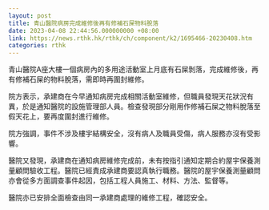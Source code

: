 ```yaml
---
layout: post
title: 青山醫院病房完成維修後再有修補石屎物料脫落
date: 2023-04-08 22:44:56.000000000 +08:00
link: https://news.rthk.hk/rthk/ch/component/k2/1695466-20230408.htm
categories: rthk
---
```


青山醫院A座大樓一個病房內的多用途活動室上月底有石屎剝落，完成維修後，再有修補石屎的物料脫落，需即時再圍封維修。

院方表示，承建商在今早通知病房完成相關活動室維修，但職員發現天花狀況有異，於是通知醫院的設施管理部人員。檢查發現部分剛用作修補石屎之物料脫落至假天花上，要再度圍封進行維修。

院方強調，事件不涉及樓宇結構安全，沒有病人及職員受傷，病人服務亦沒有受影響。

醫院又發現，承建商在通知病房維修完成前，未有按指引通知定期合約屋宇保養測量顧問驗收工程。醫院已經責成承建商要認真執行職務。醫院的屋宇保養測量顧問亦會從多方面調查事件起因，包括工程人員施工、材料、方法、監督等。

醫院亦已安排全面檢查由同一承建商處理的維修工程，確認安全。
